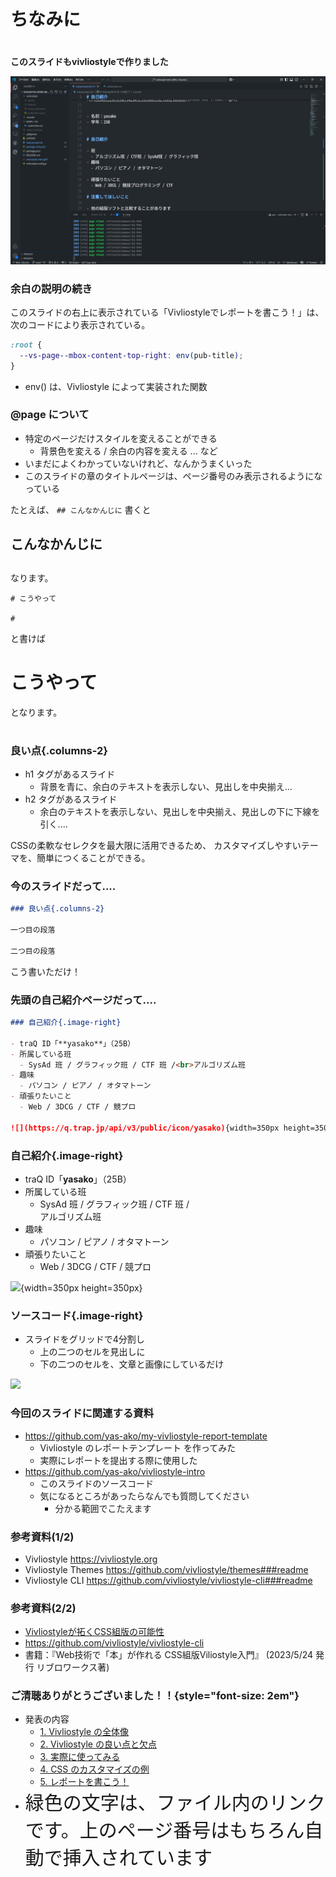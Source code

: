 # ちなみに

#


### 

<!-- <div class="vertical-container"> -->
<strong style="text-align: center;">このスライドもvivliostyleで作りました</strong>

<!-- ![](../assets/vivliostyle-intro-vscode.png){width=800 style="margin-inline: auto;"} -->

<img src="../assets/vivliostyle-intro-vscode.png" width=800px style="margin-inline: auto;">

<!-- </div> -->

### 余白の説明の続き

このスライドの右上に表示されている「Vivliostyleでレポートを書こう！」は、次のコードにより表示されている。

```css
:root {
  --vs-page--mbox-content-top-right: env(pub-title);
}
```

- env() は、Vivliostyle によって実装された関数

### @page について

- 特定のページだけスタイルを変えることができる
  - 背景色を変える / 余白の内容を変える ... など
- いまだによくわかっていないけれど、なんかうまくいった
- このスライドの章のタイトルページは、ページ番号のみ表示されるようになっている

たとえば、 `## こんなかんじに` 書くと

## こんなかんじに

## 

なります。

```
# こうやって

#
```
と書けば

# こうやって

となります。

#

### 良い点{.columns-2}

- h1 タグがあるスライド
  - 背景を青に、余白のテキストを表示しない、見出しを中央揃え...
- h2 タグがあるスライド
  - 余白のテキストを表示しない、見出しを中央揃え、見出しの下に下線を引く....


CSSの柔軟なセレクタを最大限に活用できるため、
カスタマイズしやすいテーマを、簡単につくることができる。

### 今のスライドだって....

```md
### 良い点{.columns-2}

一つ目の段落

二つ目の段落
```

こう書いただけ！

### 先頭の自己紹介ページだって....

```md
### 自己紹介{.image-right}

- traQ ID「**yasako**」（25B）
- 所属している班
  - SysAd 班 / グラフィック班 / CTF 班 /<br>アルゴリズム班
- 趣味
  - パソコン / ピアノ / オタマトーン
- 頑張りたいこと
  - Web / 3DCG / CTF / 競プロ

![](https://q.trap.jp/api/v3/public/icon/yasako){width=350px height=350px}
```

### 自己紹介{.image-right}

- traQ ID「**yasako**」（25B）
- 所属している班
  - SysAd 班 / グラフィック班 / CTF 班 /<br>アルゴリズム班
- 趣味
  - パソコン / ピアノ / オタマトーン
- 頑張りたいこと
  - Web / 3DCG / CTF / 競プロ

![](https://q.trap.jp/api/v3/public/icon/yasako){width=350px height=350px}

### ソースコード{.image-right}

- スライドをグリッドで4分割し
  - 上の二つのセルを見出しに
  - 下の二つのセルを、文章と画像にしているだけ

![](.../assets/image-right.png)

### 今回のスライドに関連する資料

- https://github.com/yas-ako/my-vivliostyle-report-template
  - Vivliostyle のレポートテンプレート を作ってみた
  - 実際にレポートを提出する際に使用した
- https://github.com/yas-ako/vivliostyle-intro
  - このスライドのソースコード
  - 気になるところがあったらなんでも質問してください
    - 分かる範囲でこたえます

### 参考資料(1/2)

- Vivliostyle <https://vivliostyle.org>
- Vivliostyle Themes <https://github.com/vivliostyle/themes###readme>
- Vivliostyle CLI <https://github.com/vivliostyle/vivliostyle-cli###readme>

### 参考資料(2/2)

- [Vivliostyleが拓くCSS組版の可能性](https://gihyo.jp/list/group/Vivliostyleが拓くCSS組版の可能性)
- <https://github.com/vivliostyle/vivliostyle-cli>
- 書籍：『Web技術で「本」が作れる CSS組版Viliostyle入門』 (2023/5/24 発行 リブロワークス著)

### ご清聴ありがとうございました！！{style="font-size: 2em"}

- 発表の内容
  - [1. Vivliostyle の全体像](###vivliostyle-の全体像)
  - [2. Vivliostyle の良い点と欠点](###vivliostyle-の良い点と欠点)
  - [3. 実際に使ってみる](###実際に使ってみる)
  - [4. CSS のカスタマイズの例](###css-のカスタマイズの例)
  - [5. レポートを書こう！](###レポートを書こう)
- <span style="font-size: 30px">緑色の文字は、ファイル内のリンクです。上のページ番号はもちろん自動で挿入されています</span>